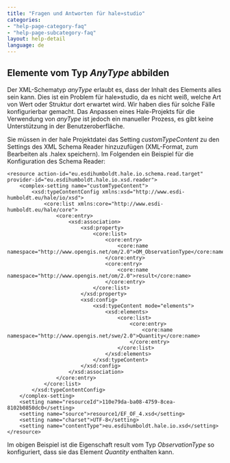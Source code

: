 ```yaml
---
title: "Fragen und Antworten für hale»studio"
categories:
- "help-page-category-faq"
- "help-page-subcategory-faq"
layout: help-detail
language: de
---
```


<h2>Elemente vom Typ <i>AnyType</i> abbilden</h2>

Der XML-Schematyp <i>anyType</i> erlaubt es, dass der Inhalt des Elements alles sein kann. 
Dies ist ein Problem für hale»studio, da es nicht weiß, welche Art von Wert oder Struktur dort erwartet wird.
Wir haben dies für solche Fälle konfigurierbar gemacht.
Das Anpassen eines Hale-Projekts für die Verwendung von <i>anyType</i> ist jedoch ein manueller Prozess, es gibt keine Unterstützung in der Benutzeroberfläche.

Sie müssen in der hale Projektdatei das Setting <i>customTypeContent</i> zu den Settings des XML Schema Reader hinzuzufügen (XML-Format, zum Bearbeiten als .halex speichern).
Im Folgenden ein Beispiel für die Konfiguration des Schema Reader:

```
<resource action-id="eu.esdihumboldt.hale.io.schema.read.target" provider-id="eu.esdihumboldt.hale.io.xsd.reader">
    <complex-setting name="customTypeContent">
        <xsd:typeContentConfig xmlns:xsd="http://www.esdi-humboldt.eu/hale/io/xsd">
            <core:list xmlns:core="http://www.esdi-humboldt.eu/hale/core">
                <core:entry>
                    <xsd:association>
                        <xsd:property>
                            <core:list>
                                <core:entry>
                                    <core:name namespace="http://www.opengis.net/om/2.0">OM_ObservationType</core:name>
                                </core:entry>
                                <core:entry>
                                    <core:name namespace="http://www.opengis.net/om/2.0">result</core:name>
                                </core:entry>
                            </core:list>
                        </xsd:property>
                        <xsd:config>
                            <xsd:typeContent mode="elements">
                                <xsd:elements>
                                    <core:list>
                                        <core:entry>
                                            <core:name namespace="http://www.opengis.net/swe/2.0">Quantity</core:name>
                                        </core:entry>
                                    </core:list>
                                </xsd:elements>
                            </xsd:typeContent>
                        </xsd:config>
                    </xsd:association>
                </core:entry>
            </core:list>
        </xsd:typeContentConfig>
    </complex-setting>
    <setting name="resourceId">110e79da-ba08-4759-8cea-8102b0850dc0</setting>
    <setting name="source">resource1/EF_OF_4.xsd</setting>
    <setting name="charset">UTF-8</setting>
    <setting name="contentType">eu.esdihumboldt.hale.io.xsd</setting>
</resource>
```

Im obigen Beispiel ist die Eigenschaft result vom Typ <i>ObservationType</i> so konfiguriert, 
dass sie das Element <i>Quantity</i> enthalten kann.
